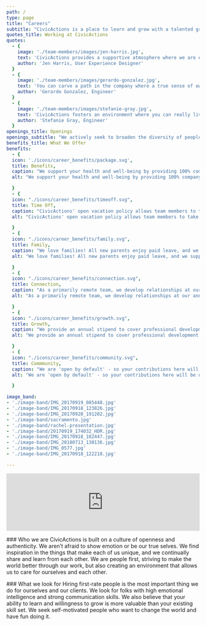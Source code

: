 ```yaml
---
path: /
type: page
title: "Careers"
subtitle: "CivicActions is a place to learn and grow with a talented group of folks who are passionate about transforming the future of government digital services. Join us!"
quotes_title: Working at CivicActions
quotes:
  - {
    image: './team-members/images/jen-harris.jpg',
    text: 'CivicActions provides a supportive atmosphere where we are encouraged to stretch and grow beyond our comfort zones.',
    author: 'Jen Harris, User Experience Designer'
  }
  - {
    image: './team-members/images/gerardo-gonzalez.jpg',
    text: 'You can carve a path in the company where a true sense of ownership is felt.',
    author: 'Gerardo Gonzalez, Engineer'
  }
  - {
    image: './team-members/images/stefanie-gray.jpg',
    text: 'CivicActions fosters an environment where you can really live your truth.',
    author: 'Stefanie Gray, Engineer'
  }
openings_title: Openings
openings_subtitle: "We actively seek to broaden the diversity of people on our team, and strongly encourage folks from underrepresented groups to apply. We give equal consideration to all qualified applicants."
benefits_title: What We Offer
benefits:
  - {
  icon: './icons/career_benefits/package.svg',
  title: Benefits,
  caption: "We support your health and well-being by providing 100% company paid medical, disability, and life insurance, plus a generous 401k program.",
  alt: "We support your health and well-being by providing 100% company paid medical, disability, and life insurance, plus a generous 401k program.",

  }
  - {
  icon: "./icons/career_benefits/timeoff.svg",
  title: Time Off,
  caption: "CivicActions' open vacation policy allows team members to take paid time off as needed to feel balanced, productive, and healthy.",
  alt: "CivicActions' open vacation policy allows team members to take paid time off as needed to feel balanced, productive, and healthy.",

  }
  - {
  icon: "./icons/career_benefits/family.svg",
  title: Family,
  caption: "We love families! All new parents enjoy paid leave, and we support each other in the ever-shifting responsibilities of work-at-home families.",
  alt: "We love families! All new parents enjoy paid leave, and we support each other in the ever-shifting responsibilities of work-at-home families.",

  }
  - {
  icon: "./icons/career_benefits/connection.svg",
  title: Connection,
  caption: "As a primarily remote team, we develop relationships at our annual company retreat, in addition to virtual all-hands calls where people can relax and connect.",
  alt: "As a primarily remote team, we develop relationships at our annual company retreat, in addition to virtual all-hands calls where people can relax and connect.",

  }
  - {
  icon: "./icons/career_benefits/growth.svg",
  title: Growth,
  caption: "We provide an annual stipend to cover professional development opportunities and encourage intra-team learning and co-working.",
  alt: "We provide an annual stipend to cover professional development opportunities and encourage intra-team learning and co-working.",

  }
  - {
  icon: "./icons/career_benefits/community.svg",
  title: Commmunity,
  caption: "We are 'open by default' - so your contributions here will be under public license for the benefit of all. We also encourage you to spend 5% of your working time giving back to a community you care about.",
  alt: "We are 'open by default' - so your contributions here will be under public license for the benefit of all. We also encourage you to spend 5% of your working time giving back to a community you care about.",

  }

image_band:
- './image-band/IMG_20170919_085448.jpg'
- './image-band/IMG_20170918_123826.jpg'
- './image-band/IMG_20170920_191202.jpg'
- './image-band/sacramento.jpg'
- './image-band/rachel-presentation.jpg'
- './image-band/20170919_174032_HDR.jpg'
- './image-band/IMG_20170918_182447.jpg'
- './image-band/IMG_20180713_130136.jpg'
- './image-band/IMG_0577.jpg'
- './image-band/IMG_20170918_122218.jpg'

---
```


<div>
<iframe src="https://player.vimeo.com/video/310174855" width="100%" frameborder="0" webkitallowfullscreen mozallowfullscreen allowfullscreen></iframe>
</div>

### Who we are
CivicActions is built on a culture of openness and authenticity. We aren’t afraid to show emotion or be our true selves. We find inspiration in the things that make each of us unique, and we continually share and learn from each other. We are people first, striving to make the world better through our work, but also creating an environment that allows us to care for ourselves and each other.

### What we look for
Hiring first-rate people is the most important thing we do for ourselves and our clients. We look for folks with high emotional intelligence and strong communication skills. We also believe that your ability to learn and willingness to grow is more valuable than your existing skill set. We seek self-motivated people who want to change the world and have fun doing it.
